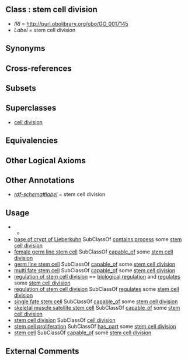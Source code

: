 
## Class : stem cell division

 * *IRI* = http://purl.obolibrary.org/obo/GO_0017145
 * *Label* = stem cell division

## Synonyms


## Cross-references


## Subsets


## Superclasses

 * [cell division](../../GO/01/GO_0051301.md)

## Equivalencies


## Other Logical Axioms


## Other Annotations

 * *[rdf-schema#label](../../el/rdf-schema#label.md)* = stem cell division

## Usage

 * -
 * [base of crypt of Lieberkuhn](../../UBERON/39/UBERON_0013739.md) SubClassOf [contains process](../../BFO/67/BFO_0000067.md) some [stem cell division](../../GO/45/GO_0017145.md)
 * [female germ line stem cell](../../CL/22/CL_0000022.md) SubClassOf [capable_of](../../RO/15/RO_0002215.md) some [stem cell division](../../GO/45/GO_0017145.md)
 * [germ line stem cell](../../CL/14/CL_0000014.md) SubClassOf [capable_of](../../RO/15/RO_0002215.md) some [stem cell division](../../GO/45/GO_0017145.md)
 * [multi fate stem cell](../../CL/48/CL_0000048.md) SubClassOf [capable_of](../../RO/15/RO_0002215.md) some [stem cell division](../../GO/45/GO_0017145.md)
 * [regulation of stem cell division](../../GO/35/GO_2000035.md) == [biological regulation](../../GO/07/GO_0065007.md) and [regulates](../../RO/11/RO_0002211.md) some [stem cell division](../../GO/45/GO_0017145.md)
 * [regulation of stem cell division](../../GO/35/GO_2000035.md) SubClassOf [regulates](../../RO/11/RO_0002211.md) some [stem cell division](../../GO/45/GO_0017145.md)
 * [single fate stem cell](../../CL/35/CL_0000035.md) SubClassOf [capable_of](../../RO/15/RO_0002215.md) some [stem cell division](../../GO/45/GO_0017145.md)
 * [skeletal muscle satellite stem cell](../../CL/11/CL_0008011.md) SubClassOf [capable_of](../../RO/15/RO_0002215.md) some [stem cell division](../../GO/45/GO_0017145.md)
 * [stem cell division](../../GO/45/GO_0017145.md) SubClassOf [cell division](../../GO/01/GO_0051301.md)
 * [stem cell proliferation](../../GO/89/GO_0072089.md) SubClassOf [has_part](../../BFO/51/BFO_0000051.md) some [stem cell division](../../GO/45/GO_0017145.md)
 * [stem cell](../../CL/34/CL_0000034.md) SubClassOf [capable_of](../../RO/15/RO_0002215.md) some [stem cell division](../../GO/45/GO_0017145.md)

## External Comments

